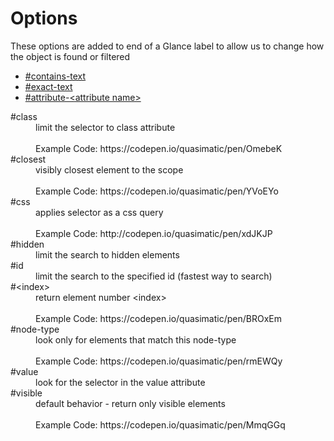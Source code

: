 # Options

These options are added to end of a Glance label to allow us to change how the object is found or filtered


 * [#contains-text](contains-text.md)
 * [#exact-text](exact-text.md)
 * [#attribute-&lt;attribute name&gt;](attribute-attributename.md)

<dl>

  <dt>#class</dt>
  <dd>limit the selector to class attribute<br><br>
  Example Code: https://codepen.io/quasimatic/pen/OmebeK
  </dd>
  <dt>#closest</dt>
  <dd>visibly closest element to the scope<br><br>
  Example Code: https://codepen.io/quasimatic/pen/YVoEYo
  </dd>
  </dd>
  <dt>#css</dt>
  <dd>applies selector as a css query<br><br>
  Example Code: http://codepen.io/quasimatic/pen/xdJKJP
  </dd>
  <dt>#hidden</dt>
  <dd>limit the search to hidden elements</dd>
  <dt>#id</dt>
  <dd>limit the search to the specified id (fastest way to search)</dd>
  <dt>#&lt;index&gt;</dt>
  <dd>return element number &lt;index&gt;<br><br>
  Example Code: https://codepen.io/quasimatic/pen/BROxEm
  </dd>
  <dt>#node-type</dt>
  <dd>look only for elements that match this node-type<br><br>
  Example Code: https://codepen.io/quasimatic/pen/rmEWQy
  </dd>
  <dt>#value</dt>
  <dd>look for the selector in the value attribute</dd>
  <dt>#visible</dt>
  <dd>default behavior - return only visible elements<br><br>
  Example Code: https://codepen.io/quasimatic/pen/MmqGGq
  </dd>
</dl>